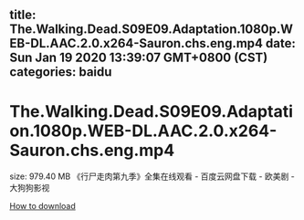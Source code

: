 
title: The.Walking.Dead.S09E09.Adaptation.1080p.WEB-DL.AAC.2.0.x264-Sauron.chs.eng.mp4
date: Sun Jan 19 2020 13:39:07 GMT+0800 (CST)    
categories: baidu
---

# The.Walking.Dead.S09E09.Adaptation.1080p.WEB-DL.AAC.2.0.x264-Sauron.chs.eng.mp4
size: 979.40 MB
 《行尸走肉第九季》全集在线观看 - 百度云网盘下载 - 欧美剧 - 大狗狗影视
 

[How to download](https://bpcam.bemobtrk.com/go/2ceec3aa-1ca2-46d6-b9ff-aaa5c184517c?jno=2996)